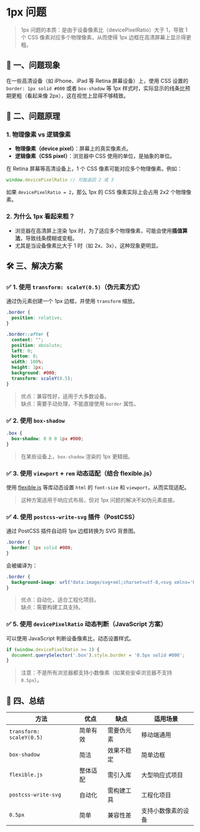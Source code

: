 
# 1px 问题

> 1px 问题的本质：是由于设备像素比（devicePixelRatio）大于 1，导致 1 个 CSS 像素对应多个物理像素，从而使得 1px 边框在高清屏幕上显示得更粗。

## 🧩 一、问题现象

在一些高清设备（如 iPhone、iPad 等 Retina 屏幕设备）上，使用 CSS 设置的 `border: 1px solid #000` 或者 `box-shadow` 等 1px 样式时，实际显示的线条比预期更粗（看起来像 2px），这在视觉上显得不够精致。


## 🧠 二、问题原理

### 1. 物理像素 vs 逻辑像素

- **物理像素（device pixel）**：屏幕上的真实像素点。
- **逻辑像素（CSS pixel）**：浏览器中 CSS 使用的单位，是抽象的单位。

在 Retina 屏幕等高清设备上，1 个 CSS 像素可能对应多个物理像素。例如：

```javascript
window.devicePixelRatio // 可能返回 2 或 3
```

如果 `devicePixelRatio = 2`，那么 1px 的 CSS 像素实际上会占用 2x2 个物理像素。

### 2. 为什么 1px 看起来粗？

- 浏览器在高清屏上渲染 1px 时，为了适应多个物理像素，可能会使用**插值算法**，导致线条模糊或变粗。
- 尤其是当设备像素比大于 1 时（如 2x、3x），这种现象更明显。


## 🛠️ 三、解决方案

### ✅ 1. 使用 `transform: scaleY(0.5)`（伪元素方式）

通过伪元素创建一个 1px 边框，并使用 `transform` 缩放。

```css
.border {
  position: relative;
}

.border::after {
  content: "";
  position: absolute;
  left: 0;
  bottom: 0;
  width: 100%;
  height: 1px;
  background: #000;
  transform: scaleY(0.5);
}
```

> 优点：兼容性好，适用于大多数设备。  
> 缺点：需要手动处理，不能直接使用 `border` 属性。


### ✅ 2. 使用 `box-shadow`

```css
.box {
  box-shadow: 0 0 0 1px #000;
}
```

> 在某些设备上，`box-shadow` 渲染的 1px 更精细。


### ✅ 3. 使用 `viewport` + `rem` 动态适配（结合 flexible.js）

使用 [flexible.js](https://github.com/amfe/lib-flexible) 等库动态设置 `html` 的 `font-size` 和 `viewport`，从而实现适配。

> 这种方案适用于响应式布局，但对 1px 问题的解决不如伪元素直接。


### ✅ 4. 使用 `postcss-write-svg` 插件（PostCSS）

通过 PostCSS 插件自动将 1px 边框转换为 SVG 背景图。

```css
.border {
  border: 1px solid #000;
}
```

会被编译为：

```css
.border {
  background-image: url("data:image/svg+xml;charset=utf-8,<svg xmlns='http://www.w3.org/2000/svg' height='1px' ... ></svg>");
}
```

> 优点：自动化，适合工程化项目。  
> 缺点：需要构建工具支持。


### ✅ 5. 使用 `devicePixelRatio` 动态判断（JavaScript 方案）

可以使用 JavaScript 判断设备像素比，动态设置样式。

```js
if (window.devicePixelRatio >= 2) {
  document.querySelector('.box').style.border = '0.5px solid #000';
}
```

> 注意：不是所有浏览器都支持小数像素（如某些安卓浏览器不支持 `0.5px`）。


## 📌 四、总结

| 方法 | 优点 | 缺点 | 适用场景 |
|------|------|------|----------|
| `transform: scaleY(0.5)` | 简单有效 | 需要伪元素 | 移动端通用 |
| `box-shadow` | 简洁 | 效果不稳定 | 简单边框 |
| `flexible.js` | 整体适配 | 需引入库 | 大型响应式项目 |
| `postcss-write-svg` | 自动化 | 需构建工具 | 工程化项目 |
| `0.5px` | 简单 | 兼容性差 | 支持小数像素的设备 |



